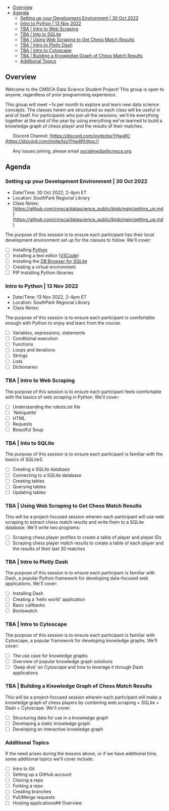 - [Overview](#overview)
- [Agenda](#agenda)
  - [Setting up your Development Environment | 30 Oct 2022](#setting-up-your-development-environment--30-oct-2022)
  - [Intro to Python | 13 Nov 2022](#intro-to-python--13-nov-2022)
  - [TBA | Intro to Web Scraping](#tba--intro-to-web-scraping)
  - [TBA | Into to SQLite](#tba--into-to-sqlite)
  - [TBA | Using Web Scraping to Get Chess Match Results](#tba--using-web-scraping-to-get-chess-match-results)
  - [TBA | Intro to Plotly Dash](#tba--intro-to-plotly-dash)
  - [TBA | Intro to Cytoscape](#tba--intro-to-cytoscape)
  - [TBA | Building a Knowledge Graph of Chess Match Results](#tba--building-a-knowledge-graph-of-chess-match-results)
  - [Additional Topics](#additional-topics)

## Overview

Welcome to the CMSCA Data Science Student Project! This group is open to anyone, regardless of prior programming experience.

This group will meet ~1x per month to explore and learn new data science concepts. The classes herein are structured so each class will be useful in and of itself. For participants who join all the sessions, we'll tie everything together at the end of the year by using everything we've learned to build a knowledge graph of chess player and the results of their matches.

&nbsp;&nbsp;&nbsp;&nbsp;&nbsp;&nbsp;Discord Channel: [https://discord.com/invite/tsxYHw4K](https://discord.com/invite/tsxYHw4Khttps:/)

&nbsp;&nbsp;&nbsp;&nbsp;&nbsp;&nbsp;Any issues joining, please email [socialmedia@cmsca.org](mailto:socialmedia@cmsca.org).

## Agenda

### Setting up your Development Environment | 30 Oct 2022
* Date/Time: 30 Oct 2022, 2-4pm ET
* Location: SouthPark Regional Library
* Class Notes: [https://github.com/cmsca/datascience_public/blob/main/setting_up.md](https://github.com/cmsca/datascience_public/blob/main/setting_up.md)

The purpose of this session is to ensure each participant has their local development environment set up for the classes to follow. We'll cover:

- [ ] Installing [Python](https://www.python.org/)
- [ ] Installing a text editor ([VSCode](https://code.visualstudio.com/download))
- [ ] Installing the [DB Browser for SQLite](https://sqlitebrowser.org/)
- [ ] Creating a virtual environment
- [ ] PIP Installing Python libraries

### Intro to Python | 13 Nov 2022

* Date/Time: 13 Nov 2022, 2-4pm ET
* Location: SouthPark Regional Library
* Class Notes:

The purpose of this session is to ensure each participant is comfortable enough with Python to enjoy and learn from the course.

- [ ] Variables, expressions, statements
- [ ] Conditional execution
- [ ] Functions
- [ ] Loops and iterations
- [ ] Strings
- [ ] Lists
- [ ] Dictionaries

### TBA | Intro to Web Scraping

The purpose of this session is to ensure each participant feels comfortable with the basics of web scraping in Python. We'll cover:

- [ ] Understanding the robots.txt file
- [ ] 'Netiquette'
- [ ] HTML
- [ ] Requests
- [ ] Beautiful Soup

### TBA | Into to SQLite

The purpose of this session is to ensure each participant is familiar with the basics of SQLite3.

- [ ] Creating a SQLite database
- [ ] Connecting to a SQLite database
- [ ] Creating tables
- [ ] Querying tables
- [ ] Updating tables

### TBA | Using Web Scraping to Get Chess Match Results

This will be a project-focused session wherein each participant will use web scraping to extract chess match results and write them to a SQLite database. We'll write two programs:

- [ ] Scraping chess player profiles to create a table of player and player IDs
- [ ] Scraping chess player match results to create a table of each player and the results of their last 30 matches

### TBA | Intro to Plotly Dash

The purpose of this session is to ensure each participant is familiar with Dash, a popular Python framework for developing data-focused web applications. We'll cover:

- [ ] Installing Dash
- [ ] Creating a 'hello world' application
- [ ] Basic callbacks
- [ ] Bootswatch

### TBA | Intro to Cytoscape

The purpose of this session is to ensure each participant is familiar with Cytoscape, a popular framework for developing knowledge graphs. We'll cover:

- [ ] The use case for knowledge graphs
- [ ] Overview of popular knowledge graph solutions
- [ ] 'Deep dive' on Cytoscape and how to leverage it through Dash applications

### TBA | Building a Knowledge Graph of Chess Match Results

This will be a project-focused session wherein each participant will make a knowledge graph of chess players by combining web scraping + SQLite + Dash + Cytoscape. We'll cover:

- [ ] Structuring data for use in a knowledge graph
- [ ] Developing a static knowledge graph
- [ ] Developing an interactive knowledge graph

### Additional Topics

If the need arises during the lessons above, or if we have additional time, some additional topics we'll cover include:

- [ ] Intro to Git
- [ ] Setting up a GitHub account
- [ ] Cloning a repo
- [ ] Forking a repo
- [ ] Creating branches
- [ ] Pull/Merge requests
- [ ] Hosting applications## Overview
